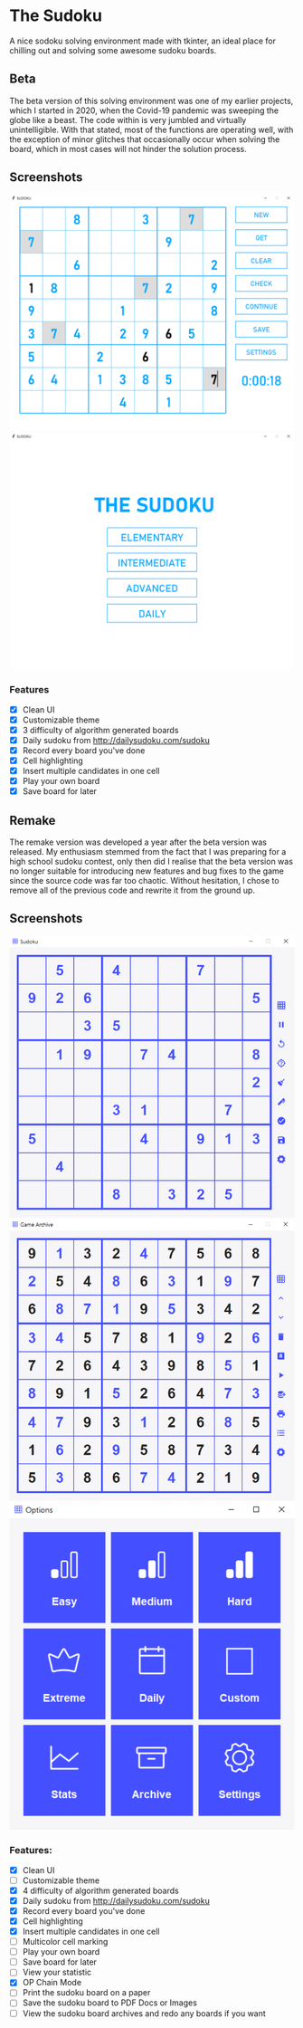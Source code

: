 # The Sudoku
A nice sodoku solving environment made with tkinter, an ideal place for chilling out and solving some awesome sudoku boards.

## Beta
The beta version of this solving environment was one of my earlier projects, which I started in 2020, when the Covid-19 pandemic was sweeping the globe like a beast. The code within is very jumbled and virtually unintelligible. With that stated, most of the functions are operating well, with the exception of minor glitches that occasionally occur when solving the board, which in most cases will not hinder the solution process.

## Screenshots

![GUI Screenshot](https://github.com/melvinchia3636/sudoku/blob/4c25945b35b20b20df62f24142d9db380e962373/screenshot/beta.png)
![GUI Screenshot](https://github.com/melvinchia3636/sudoku/blob/4c25945b35b20b20df62f24142d9db380e962373/screenshot/beta2.png)

### Features
- [x] Clean UI
- [x] Customizable theme
- [x] 3 difficulty of algorithm generated boards
- [x] Daily sudoku from http://dailysudoku.com/sudoku
- [x] Record every board you've done
- [x] Cell highlighting
- [x] Insert multiple candidates in one cell
- [x] Play your own board
- [x] Save board for later

## Remake
The remake version was developed a year after the beta version was released. My enthusiasm stemmed from the fact that I was preparing for a high school sudoku contest, only then did I realise that the beta version was no longer suitable for introducing new features and bug fixes to the game since the source code was far too chaotic. Without hesitation, I chose to remove all of the previous code and rewrite it from the ground up. 

## Screenshots

![GUI Screenshot](https://github.com/melvinchia3636/sudoku/blob/2d1bdbc0ea86e75cdc5e59e626ba1888074c85e1/screenshot/remake.png)
![GUI Screenshot](https://github.com/melvinchia3636/sudoku/blob/5f900ac5bc790a983b19024f027607498a4f9100/screenshot/remake%202.png)
![GUI Screenshot](https://github.com/melvinchia3636/sudoku/blob/2d1bdbc0ea86e75cdc5e59e626ba1888074c85e1/screenshot/remake%201.png)

### Features:
- [x] Clean UI
- [ ] Customizable theme
- [x] 4 difficulty of algorithm generated boards
- [x] Daily sudoku from http://dailysudoku.com/sudoku
- [x] Record every board you've done
- [x] Cell highlighting
- [x] Insert multiple candidates in one cell
- [ ] Multicolor cell marking
- [ ] Play your own board
- [ ] Save board for later
- [ ] View your statistic
- [x] OP Chain Mode
- [ ] Print the sudoku board on a paper
- [ ] Save the sudoku board to PDF Docs or Images
- [ ] View the sudoku board archives and redo any boards if you want
